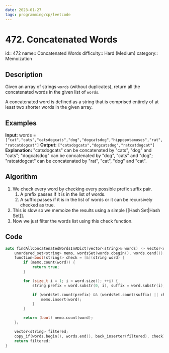 ```yaml
---
date: 2023-01-27
tags: programming/cp/leetcode
---
```


# 472. Concatenated Words 

id:: 472
name:: Concatenated Words
difficulty:: Hard (Medium)
category:: Memoization

## Description
Given an array of strings `words` (without duplicates), return all the concatenated words in the given list of `words`.

A concatenated word is defined as a string that is comprised entirely of at least two shorter words in the given array.

## Examples
**Input:** words = `["cat","cats","catsdogcats","dog","dogcatsdog","hippopotamuses","rat","ratcatdogcat"]`
**Output:** `["catsdogcats","dogcatsdog","ratcatdogcat"]`
**Explanation:** "catsdogcats" can be concatenated by "cats", "dog" and "cats"; 
"dogcatsdog" can be concatenated by "dog", "cats" and "dog"; 
"ratcatdogcat" can be concatenated by "rat", "cat", "dog" and "cat".

## Algorithm
1. We check every word by checking every possible prefix suffix pair.
	1. A prefix passes if it is in the list of words.
	2. A suffix passes if it is in the list of words or it can be recursively checked as true.
2. This is slow so we memoize the results using a simple [[Hash Set|Hash Set]].
3. Now we just filter the words list using this check function.

## Code
```cpp
auto findAllConcatenatedWordsInADict(vector<string>& words) -> vector<string> {
	unordered_set<string> memo, wordsSet(words.cbegin(), words.cend());
	function<bool(string)> check = [&](string word) {
		if (memo.count(word)) {
			return true;
		}

		for (size_t i = 1; i < word.size(); ++i) {
			string prefix = word.substr(0, i), suffix = word.substr(i);

			if (wordsSet.count(prefix) && (wordsSet.count(suffix) || check(suffix))) {
				memo.insert(word);
			}
		}

		return (bool) memo.count(word);
	};

	vector<string> filtered;
	copy_if(words.begin(), words.end(), back_inserter(filtered), check);
	return filtered;
}
```